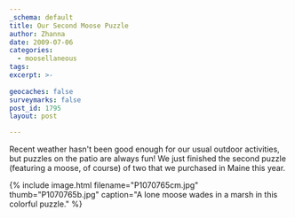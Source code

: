 ```yaml
---
_schema: default
title: Our Second Moose Puzzle
author: Zhanna
date: 2009-07-06
categories:
  - moosellaneous
tags:
excerpt: >- 
  
geocaches: false
surveymarks: false
post_id: 1795
layout: post             

---
```


Recent weather hasn't been good enough for our usual outdoor activities, but puzzles on the patio are always fun!  We just finished the second puzzle (featuring a moose, of course) of two that we purchased in Maine this year.  

{% include image.html filename="P1070765cm.jpg" thumb="P1070765b.jpg" caption="A lone moose wades in a marsh in this colorful puzzle." %}
